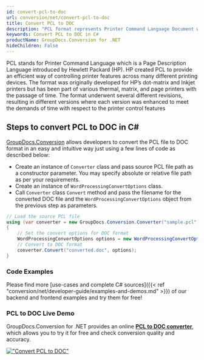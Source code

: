 ```yaml
---
id: convert-pcl-to-doc
url: conversion/net/convert-pcl-to-doc
title: Convert PCL to DOC
description: "PCL format represents Printer Command Language Document with .pcl extension. Learn how to convert PCL to DOC file programmatically in C# language using GroupDocs.Conversion for .NET library."
keywords: Convert PCL to DOC in C#
productName: GroupDocs.Conversion for .NET
hideChildren: False
---
```


PCL stands for Printer Command Language which is a Page Description Language introduced by Hewlett Packard (HP). HP created PCL to provide an efficient way of controlling printer features across many different printing devices. The format was originally developed for HP’s dot-matrix and Inkjet printers but has been part of various thermal, matrix, and page printers with the passage of time. The format underwent several different revisions, resulting in different versions where each version was enhanced to meet the demands of time with respect to the printer control features

## Steps to convert PCL to DOC in C#

[GroupDocs.Conversion](https://products.groupdocs.com/conversion/net) allows developers to convert the PCL file to DOC format in an easy and intuitive way just using a few lines of code as described below:

* Create an instance of `Converter` class and pass source PCL file path as a constructor parameter. You may specify absolute or relative file path as per your requirements. 
* Create an instance of `WordProcessingConvertOptions` class.
* Call `Converter` class `Convert` method and pass the filename for the converted DOC file and the `WordProcessingConvertOptions` object from the previous step as parameters.

```csharp
// Load the source PCL file
using (var converter = new GroupDocs.Conversion.Converter("sample.pcl"))
{
    // Set the convert options for DOC format
    WordProcessingConvertOptions options = new WordProcessingConvertOptions();
    // Convert to DOC format
    converter.Convert("converted.doc", options);
}
```

### Code Examples

Please find more [use-cases and complete C# sources]({{< ref "conversion/net/developer-guide/examples-and-demos.md" >}}) of our backend and frontend examples and try them for free!

### PCL to DOC Live Demo

GroupDocs.Conversion for .NET provides an online [**PCL to DOC converter**](https://products.groupdocs.app/conversion/pcl-to-doc), which allows you to try it for free and check conversion quality and accuracy.

[!["Convert PCL to DOC"](conversion/net/images/convert-pcl-to-doc.png)](https://products.groupdocs.app/conversion/pcl-to-doc)
